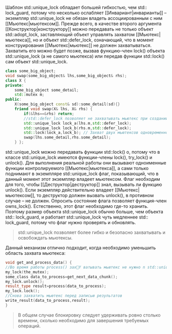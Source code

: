 Шаблон std::unique_lock обладает большей гибкостью, чем std:: lock_guard, потому что несколько ослабляет [[Инвариант|инварианты]] – экземпляр std::unique_lock не обязан владеть ассоциированным с ним [[Мьютекс|мьютексом]]. Прежде всего, в качестве второго аргумента [[Конструктор|конструктору]] можно передавать не только объект std::adopt_lock, заставляющий объект управлять захватом [[Мьютекс|мьютекса]], но и объект std::defer_lock, означающий, что в момент конструирования [[Мьютекс|мьютекс]] не должен захватываться. Захватить его можно будет позже, вызвав функцию-член lock() объекта std::unique_lock (а не самого мьютекса) или передав функции std::lock() сам объект std::unique_lock.

```C++
class some_big_object;
void swap(some_big_object& lhs,some_big_object& rhs);
class X { 
private: 
	some_big_object some_detail;
	std::mutex m;
public: 
	X(some_big_object const& sd):some_detail(sd){} 
	friend void swap(X& lhs, X& rhs) { 
		if(&lhs==&rhs) return; 
		//std::defer_lock позволяет не захватывать мьютекс при создании объекта std::unique_lock.
		std::unique_lock lock_a(lhs.m,std::defer_lock); 
		std::unique_lock lock_b(rhs.m,std::defer_lock); 
		std::lock(lock_a,lock_b); // Захват двух мьютексов одновременно.
		swap(lhs.some_detail,rhs.some_detail);
	} };
```

std::unique_lock можно передавать функции std::lock() o, потому что в классе std::unique_lock имеются функции-члены lock(), try_lock() и unlock(). Для выполнения реальной работы они вызывают одноименные функции контролируемого [[Мьютекс|мьютекса]], а сами только поднимают в экземпляре std::unique_lock флаг, показывающий, что в данный момент этот экземпляр владеет мьютексом. Флаг необходим для того, чтобы [[Деструктор|деструктор]] знал, вызывать ли функцию unlock(). Если экземпляр действительно владеет [[Мьютекс|мьютексом]], то деструктор должен вызвать unlock(), в противном случае – не должен. Опросить состояние флага позволяет функция-член owns_lock(). Естественно, этот флаг необходимо где-то хранить. Поэтому размер объекта std::unique_lock обычно больше, чем объекта std:: lock_guard, и работает std::unique_lock чуть медленнее std:: lock_guard, потому что флаг нужно проверять и обновлять.

>std::unique_lock позволяет более гибко и безопасно захватывать и освобождать мьютексы. 

Данный механизм отлично подходит, когда необходимо уменьшить область захвата мьютекса:

```C++
void get_and_process_data() { 
//Во время работы process() захY ватывать мьютекс не нужно n std::unique_lock 
my_lock(the_mutex); 
some_class data_to_process=get_next_data_chunk(); 
my_lock.unlock(); 
result_type result=process(data_to_process); 
my_lock.lock(); 
//Снова захватить мьютекс перед записью результатов 
write_result(data_to_process,result);
}
```

>В общем случае блокировку следует удерживать ровно столько времени, сколько необходимо для завершения требуемых операций.